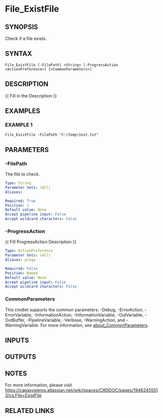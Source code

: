 # File_ExistFile

## SYNOPSIS
Check if a file exists.

## SYNTAX

```
File_ExistFile [-FilePath] <String> [-ProgressAction <ActionPreference>] [<CommonParameters>]
```

## DESCRIPTION
{{ Fill in the Description }}

## EXAMPLES

### EXAMPLE 1
```
File_ExistFile -FilePath "C:\Temp\test.txt"
```

## PARAMETERS

### -FilePath
The file to check.

```yaml
Type: String
Parameter Sets: (All)
Aliases:

Required: True
Position: 1
Default value: None
Accept pipeline input: False
Accept wildcard characters: False
```

### -ProgressAction
{{ Fill ProgressAction Description }}

```yaml
Type: ActionPreference
Parameter Sets: (All)
Aliases: proga

Required: False
Position: Named
Default value: None
Accept pipeline input: False
Accept wildcard characters: False
```

### CommonParameters
This cmdlet supports the common parameters: -Debug, -ErrorAction, -ErrorVariable, -InformationAction, -InformationVariable, -OutVariable, -OutBuffer, -PipelineVariable, -Verbose, -WarningAction, and -WarningVariable. For more information, see [about_CommonParameters](http://go.microsoft.com/fwlink/?LinkID=113216).

## INPUTS

## OUTPUTS

## NOTES
For more information, please visit https://capasystems.atlassian.net/wiki/spaces/CI65DOC/pages/19462455513/cs.File+ExistFile

## RELATED LINKS
